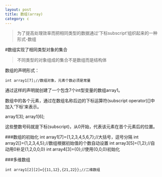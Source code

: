 ```yaml
---
layout: post
title: 数组(array)
category: c
---
```

>为了提高处理效率而把相同类型的数据通过‘下标subscript’组织起来的一种形式-数组

#数组实现了相同类型对象的集合
>不同类型的对象组成的集合不是数组而是结构体

数组的声明形式：

    int array1[7];//数组对象，元素个数必须是常量

通过这样的声明就创建了一个包含7个int型变量的数组array1。

数组中的各个元素，通过在数组名称后边的下标运算符(subscript operator)[]中加入‘下标’来表示。

 array1[3];
 array1[6];

这些整数号码就是下标(subscript)，从0开始，代表该元素在首个元素后的位置。

###数组的初始化
    int array1[7]={1,2,3,4,5,6,7};//大括号，逗号分隔
    int array2[]={1,2,3,4,5};//数组根据初始值的个数自动设置
    int array3[5]={1,2};//自动用0补足{1,2,0,0,0}
    int array4[3]={0};//使用{0,0,0}初始化


###多维数组

    int array1[2][2]={{11,12},{21,22}};//二维数组



    
